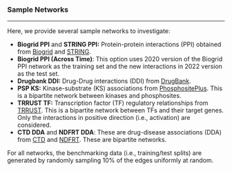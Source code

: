 ### Sample Networks
***
Here, we provide several sample networks to investigate: 
- <b>Biogrid PPI</b> and <b>STRING PPI:</b> Protein-protein interactions (PPI) obtained from [Biogrid](https://thebiogrid.org/) and [STRING](https://string-db.org/). 
- <b>Biogrid PPI (Across Time)</b>:</b> This option uses 2020 version of the Biogrid PPI network as the training set and the new interactions in 2022 version as the test set. 
- <b>Drugbank DDI:</b> Drug-Drug interactions (DDI) from [DrugBank](https://go.drugbank.com/). 
- <b>PSP KS:</b> Kinase-substrate (KS) associations from [PhosphositePlus](https://www.phosphosite.org/homeAction.action). This is a bipartite network between kinases and phosphosites. 
- <b>TRRUST TF:</b> Transcription factor (TF) regulatory relationships from [TRRUST](https://www.grnpedia.org/trrust/). This is a bipartite network between TFs and their target genes. Only the interactions in positive direction (i.e., activation) are considered. 
- <b>CTD DDA</b> and <b>NDFRT DDA</b>: These are drug-disease associations (DDA) from [CTD](http://ctdbase.org/downloads/) and [NDFRT](https://www.nlm.nih.gov/research/umls/sourcereleasedocs/current/NDFRT/). These are bipartite networks. 

For all networks, the benchmarking data (i.e., training/test splits) are generated by randomly sampling 10\% of the edges uniformly at random. 